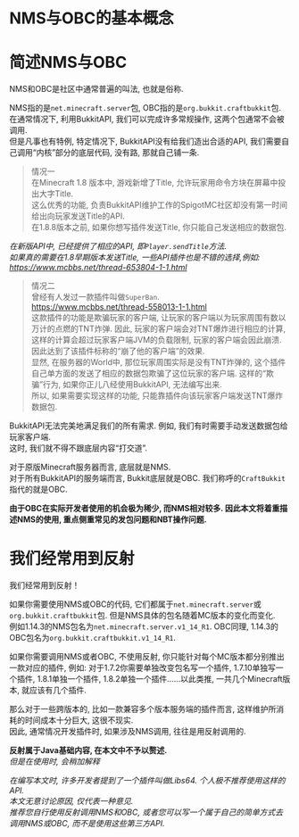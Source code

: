 # NMS与OBC的基本概念

# 简述NMS与OBC

NMS和OBC是社区中通常普遍的叫法, 也就是俗称.  

NMS指的是`net.minecraft.server`包, OBC指的是`org.bukkit.craftbukkit`包.  
在通常情况下, 利用BukkitAPI, 我们可以完成许多常规操作, 这两个包通常不会被调用.  
但是凡事也有特例, 特定情况下, BukkitAPI没有给我们造出合适的API, 我们需要自己调用“内核”部分的底层代码, 没有路, 那就自己铺一条.  

> 情况一  
> 在Minecraft 1.8 版本中, 游戏新增了Title, 允许玩家用命令方块在屏幕中投出大字Title.  
> 这么优秀的功能, 负责BukkitAPI维护工作的SpigotMC社区却没有第一时间给出向玩家发送Title的API.  
> 在1.8.8版本之前, 如果你想写插件发送Title, 你只能自己发送相应的数据包.

*在新版API中, 已经提供了相应的API, 即`Player.sendTitle`方法.*    
*如果真的需要在1.8早期版本发送Title, 一些API插件也是不错的选择,例如:*  
*https://www.mcbbs.net/thread-653804-1-1.html*

> 情况二  
> 曾经有人发过一款插件叫做`SuperBan`.  
> https://www.mcbbs.net/thread-558013-1-1.html  
> 这款插件的功能是欺骗玩家的客户端, 让玩家的客户端以为玩家周围有数以万计的点燃的TNT炸弹. 因此, 玩家的客户端会对TNT爆炸进行相应的计算, 这样的计算会超过玩家客户端JVM的负载限制, 玩家的客户端会因此崩溃. 因此达到了该插件标称的“崩了他的客户端”的效果.    
> 显然, 在服务器的World中, 那位玩家周围实际是没有TNT炸弹的, 这个插件自己单方面的发送了相应的数据包欺骗了这位玩家的客户端. 这样的“欺骗”行为, 如果你正儿八经使用BukkitAPI, 无法编写出来.  
> 所以, 如果需要实现这样的功能, 只能靠插件向该玩家客户端发送TNT爆炸数据包.  

BukkitAPI无法完美地满足我们的所有需求. 例如, 我们有时需要手动发送数据包给玩家客户端.  
这时, 我们就不得不跟底层内容“打交道”.  

对于原版Minecraft服务器而言, 底层就是NMS.  
对于所有BukkitAPI的服务端而言, Bukkit底层就是OBC. 我们称呼的`CraftBukkit`指代的就是OBC.  

**由于OBC在实际开发者使用的机会极为稀少, 而NMS相对较多. 因此本文将着重描述NMS的使用, 重点侧重常见的发包问题和NBT操作问题.**

# 我们经常用到反射

我们经常用到反射！  

如果你需要使用NMS或OBC的代码, 它们都属于`net.minecraft.server`或`org.bukkit.craftbukkit`包. 但是NMS具体的包名随着MC版本的变化而变化.  
例如1.14.3的NMS包名为`net.minecraft.server.v1_14_R1`. OBC同理, 1.14.3的OBC包名为`org.bukkit.craftbukkit.v1_14_R1`.

如果你需要调用NMS或者OBC, 不使用反射, 你只能针对每个MC版本都分别推出一款对应的插件, 例如:
对于1.7.2你需要单独改变包名写一个插件, 1.7.10单独写一个插件, 1.8.1单独一个插件, 1.8.2单独一个插件......以此类推, 一共几个Minecraft版本, 就应该有几个插件.  

那么对于一些跨版本的, 比如一款兼容多个版本服务端的插件而言, 这样维护所消耗的时间成本十分巨大, 这很不现实.  
因此, 通常情况开发插件时, 如果涉及NMS调用, 往往是用反射调用的.

**反射属于Java基础内容, 在本文中不予以赘述.**  
*但是在使用时, 会稍加解释*

*在编写本文时, 许多开发者提到了一个插件叫做Libs64. 个人极不推荐使用这样的API.*    
*本文无意讨论原因, 仅代表一种意见.*    
*推荐您自行使用反射调用NMS和OBC, 或者您可以写一个属于自己的简单方式去调用NMS或OBC, 而不是使用这些第三方API.*  

